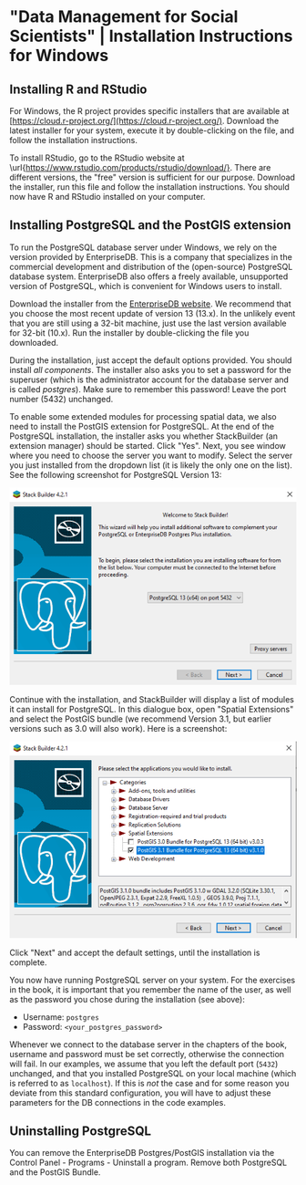 # "Data Management for Social Scientists" | Installation Instructions for Windows

## Installing R and RStudio

For Windows, the R project provides specific installers that are available at [https://cloud.r-project.org/](https://cloud.r-project.org/). Download the latest installer for your system, execute it by double-clicking on the file, and follow the installation instructions. 

To install RStudio, go to the RStudio website at \url{https://www.rstudio.com/products/rstudio/download/}. There are different versions, the "free" version is sufficient for our purpose. Download the installer, run this file and follow the installation instructions. You should now have R and RStudio installed on your computer. 

## Installing PostgreSQL and the PostGIS extension

To run the PostgreSQL database server under Windows, we rely on the version provided by EnterpriseDB. This is a company that specializes in the commercial development and distribution of the (open-source) PostgreSQL database system. EnterpriseDB also offers a freely available, unsupported version of PostgreSQL, which is convenient for Windows users to install. 

Download the installer from the [EnterpriseDB website](https://www.enterprisedb.com/downloads/postgres-postgresql-downloads). We recommend that you choose the most recent update of version 13 (13.x). In the unlikely event that you are still using a 32-bit machine, just use the last version available for 32-bit (10.x). Run the installer by double-clicking the file you downloaded.

During the installation, just accept the default options provided. You should install *all components*. The installer also asks you to set a password for the superuser (which is the administrator account for the database server and is called *postgres*). Make sure to remember this password! Leave the port number (5432) unchanged. 

To enable some extended modules for processing spatial data, we also need to install the PostGIS extension for PostgreSQL. At the end of the PostgreSQL installation, the installer asks you whether StackBuilder (an extension manager) should be started. Click "Yes". Next, you see window where you need to choose the server you want to modify. Select the server you just installed from the dropdown list (it is likely the only one on the list). See the following screenshot for PostgreSQL Version 13:

![](win-stackbuilder1.png)

Continue with the installation, and StackBuilder will display a list of modules it can install for PostgreSQL. In this dialogue box, open "Spatial Extensions" and select the PostGIS bundle (we recommend Version 3.1, but earlier versions such as 3.0 will also work). Here is a screenshot:

![](win-stackbuilder2.png)

Click "Next" and accept the default settings, until the installation is complete. 

You now have running PostgreSQL server on your system. For the exercises in the book, it is important that you remember the name of the user, as well as the password you chose during the installation (see above):

* Username: `postgres`
* Password: `<your_postgres_password>`

Whenever we connect to the database server in the chapters of the book, username and password must be set correctly, otherwise the connection will fail. In our examples, we assume that you left the default port (`5432`) unchanged, and that you installed PostgreSQL on your local machine (which is referred to as `localhost`). If this is *not* the case and for some reason you deviate from this standard configuration, you will have to adjust these parameters for the DB connections in the code examples.

## Uninstalling PostgreSQL

You can remove the EnterpriseDB Postgres/PostGIS installation via the Control Panel - Programs - Uninstall a program. Remove both PostgreSQL and the PostGIS Bundle. 

